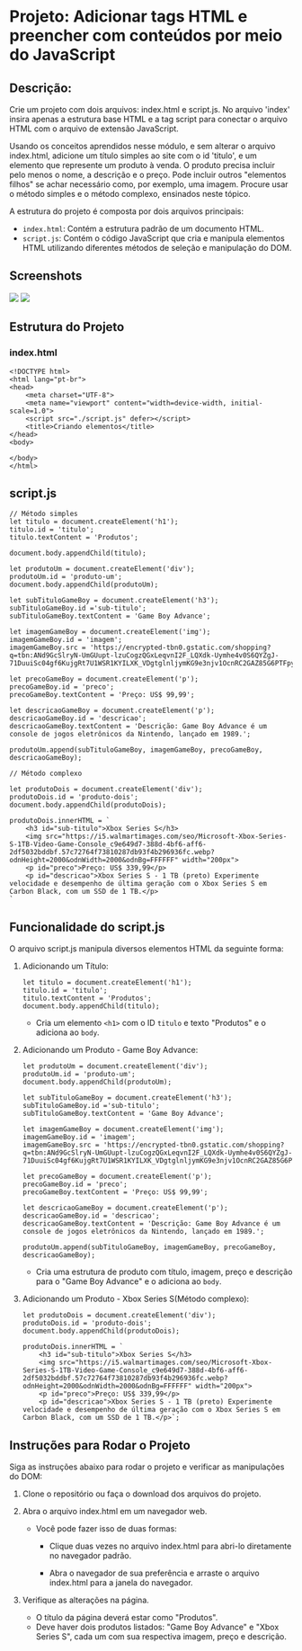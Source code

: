 # Projeto: Adicionar tags HTML e preencher com conteúdos por meio do JavaScript

## Descrição: 

Crie um projeto com dois arquivos: index.html e script.js. No arquivo 'index' insira apenas a estrutura base HTML e a tag script para conectar o arquivo HTML com o arquivo de extensão JavaScript.

Usando os conceitos aprendidos nesse módulo, e sem alterar o arquivo index.html, adicione um título simples ao site com o id 'titulo', e um elemento que represente um produto à venda. O produto precisa incluir pelo menos o nome, a descrição e o preço. Pode incluir outros "elementos filhos" se achar necessário como, por exemplo, uma imagem. Procure usar o método simples e o método complexo, ensinados neste tópico.

A estrutura do projeto é composta por dois arquivos principais:

- `index.html`: Contém a estrutura padrão de um documento HTML.
- `script.js`: Contém o código JavaScript que cria e manipula elementos HTML utilizando diferentes métodos de seleção e manipulação do DOM.

## Screenshots

<img src="assets/img/iPhone-13-PRO-127.0.0.1.png">

<img src="assets/img/Macbook-Air-127.0.0.1.png">

## Estrutura do Projeto

### index.html

```
<!DOCTYPE html>
<html lang="pt-br">
<head>
    <meta charset="UTF-8">
    <meta name="viewport" content="width=device-width, initial-scale=1.0">
    <script src="./script.js" defer></script>
    <title>Criando elementos</title>
</head>
<body>
    
</body>
</html>
```

## script.js 

```
// Método simples
let titulo = document.createElement('h1');
titulo.id = 'titulo';
titulo.textContent = 'Produtos';

document.body.appendChild(titulo);

let produtoUm = document.createElement('div');
produtoUm.id = 'produto-um';
document.body.appendChild(produtoUm);

let subTituloGameBoy = document.createElement('h3');
subTituloGameBoy.id ='sub-titulo';
subTituloGameBoy.textContent = 'Game Boy Advance';

let imagemGameBoy = document.createElement('img');
imagemGameBoy.id = 'imagem';
imagemGameBoy.src = 'https://encrypted-tbn0.gstatic.com/shopping?q=tbn:ANd9GcSlryN-UmGUupt-lzuCogzQGxLeqvnI2F_LQXdk-Uymhe4v0S6QYZgJ-71DuuiSc04gf6KujgRt7U1WSR1KYILXK_VDgtglnljymKG9e3njv1OcnRC2GAZ85G6PTFpy2i6_R0P7wttBOaM&usqp=CAc';

let precoGameBoy = document.createElement('p');
precoGameBoy.id = 'preco';
precoGameBoy.textContent = 'Preço: US$ 99,99';

let descricaoGameBoy = document.createElement('p');
descricaoGameBoy.id = 'descricao';
descricaoGameBoy.textContent = 'Descrição: Game Boy Advance é um console de jogos eletrônicos da Nintendo, lançado em 1989.';

produtoUm.append(subTituloGameBoy, imagemGameBoy, precoGameBoy, descricaoGameBoy);

// Método complexo

let produtoDois = document.createElement('div');
produtoDois.id = 'produto-dois';
document.body.appendChild(produtoDois);

produtoDois.innerHTML = `
    <h3 id="sub-titulo">Xbox Series S</h3>
    <img src="https://i5.walmartimages.com/seo/Microsoft-Xbox-Series-S-1TB-Video-Game-Console_c9e649d7-388d-4bf6-aff6-2df5032bddbf.57c72764f73810287db93f4b296936fc.webp?odnHeight=2000&odnWidth=2000&odnBg=FFFFFF" width="200px">
    <p id="preco">Preço: US$ 339,99</p>
    <p id="descricao">Xbox Series S - 1 TB (preto) Experimente velocidade e desempenho de última geração com o Xbox Series S em Carbon Black, com um SSD de 1 TB.</p>
`
```

## Funcionalidade do script.js

O arquivo script.js manipula diversos elementos HTML da seguinte forma:

1. Adicionando um Título:
    ```
    let titulo = document.createElement('h1');
    titulo.id = 'titulo';
    titulo.textContent = 'Produtos';
    document.body.appendChild(titulo);
    ```
    - Cria um elemento `<h1>` com o ID `titulo` e texto "Produtos" e o adiciona ao `body`.

2. Adicionando um Produto - Game Boy Advance:
    ```
    let produtoUm = document.createElement('div');
    produtoUm.id = 'produto-um';
    document.body.appendChild(produtoUm);

    let subTituloGameBoy = document.createElement('h3');
    subTituloGameBoy.id ='sub-titulo';
    subTituloGameBoy.textContent = 'Game Boy Advance';

    let imagemGameBoy = document.createElement('img');
    imagemGameBoy.id = 'imagem';
    imagemGameBoy.src = 'https://encrypted-tbn0.gstatic.com/shopping?q=tbn:ANd9GcSlryN-UmGUupt-lzuCogzQGxLeqvnI2F_LQXdk-Uymhe4v0S6QYZgJ-71DuuiSc04gf6KujgRt7U1WSR1KYILXK_VDgtglnljymKG9e3njv1OcnRC2GAZ85G6PTFpy2i6_R0P7wttBOaM&usqp=CAc';

    let precoGameBoy = document.createElement('p');
    precoGameBoy.id = 'preco';
    precoGameBoy.textContent = 'Preço: US$ 99,99';

    let descricaoGameBoy = document.createElement('p');
    descricaoGameBoy.id = 'descricao';
    descricaoGameBoy.textContent = 'Descrição: Game Boy Advance é um console de jogos eletrônicos da Nintendo, lançado em 1989.';

    produtoUm.append(subTituloGameBoy, imagemGameBoy, precoGameBoy, descricaoGameBoy);
    ```
    - Cria uma estrutura de produto com título, imagem, preço e descrição para o "Game Boy Advance" e o adiciona ao `body`.

3. Adicionando um Produto - Xbox Series S(Método complexo):
    ```
    let produtoDois = document.createElement('div');
    produtoDois.id = 'produto-dois';
    document.body.appendChild(produtoDois);

    produtoDois.innerHTML = `
        <h3 id="sub-titulo">Xbox Series S</h3>
        <img src="https://i5.walmartimages.com/seo/Microsoft-Xbox-Series-S-1TB-Video-Game-Console_c9e649d7-388d-4bf6-aff6-2df5032bddbf.57c72764f73810287db93f4b296936fc.webp?odnHeight=2000&odnWidth=2000&odnBg=FFFFFF" width="200px">
        <p id="preco">Preço: US$ 339,99</p>
        <p id="descricao">Xbox Series S - 1 TB (preto) Experimente velocidade e desempenho de última geração com o Xbox Series S em Carbon Black, com um SSD de 1 TB.</p>`;
    ```

## Instruções para Rodar o Projeto

Siga as instruções abaixo para rodar o projeto e verificar as manipulações do DOM:

1. Clone o repositório ou faça o download dos arquivos do projeto.

2. Abra o arquivo index.html em um navegador web.
    - Você pode fazer isso de duas formas:

        - Clique duas vezes no arquivo index.html para abri-lo diretamente no navegador padrão.

        - Abra o navegador de sua preferência e arraste o arquivo index.html para a janela do navegador.

3. Verifique as alterações na página.
    - O título da página deverá estar como "Produtos".
    - Deve haver dois produtos listados: "Game Boy Advance" e "Xbox Series S", cada um com sua respectiva imagem, preço e descrição.